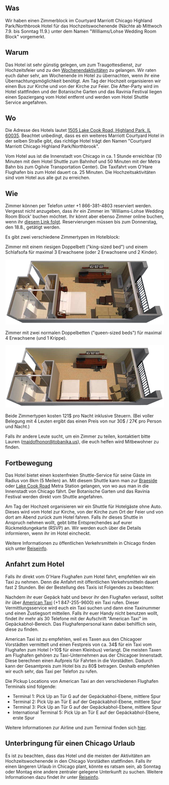 ## Was

Wir haben einen Zimmerblock im Courtyard Marriott Chicago Highland Park/Northbrook Hotel für das Hochzeitswochenende (Nächte ab Mittwoch 7.9. bis Sonntag 11.9.) unter dem Namen "Williams/Lohse Wedding Room Block" vorgemerkt.


## Warum

Das Hotel ist sehr günstig gelegen, um zum Traugottesdienst, zur Hochzeitsfeier und zu den [Wochenendaktivitäten](../program?lang=de) zu gelangen. Wir raten euch daher sehr, am Wochenende im Hotel zu übernachten, wenn ihr eine Übernachtungsmöglichkeit benötigt. Am Tag der Hochzeit organisieren wir einen Bus zur Kirche und von der Kirche zur Feier. Die After-Party wird im Hotel stattfinden und der Botanische Garten und das Ravinia Festival liegen einen Spaziergang vom Hotel entfernt und werden vom Hotel Shuttle Service angefahren.


## Wo

Die Adresse des Hotels lautet [1505 Lake Cook Road, Highland Park, IL 60035](https://www.google.com/maps/place/Courtyard+Chicago+Highland+Park%2FNorthbrook). Beachtet unbedingt, dass es ein weiteres Marriott Courtyard Hotel in der selben Straße gibt, das richtige Hotel trägt den Namen "Courtyard Marriott Chicago Highland Park/Northbrook".

Vom Hotel aus ist die Innenstadt von Chicago in ca. 1 Stunde erreichbar (10 Minuten mit dem Hotel Shuttle zum Bahnhof und 50 Minuten mit der Metra Bahn bis zum Ogilvie Transportation Center). Die Taxifahrt vom O'Hare Flughafen bis zum Hotel dauert ca. 25 Minuten. Die Hochzeitsaktivitäten sind vom Hotel aus alle gut zu erreichen.


## Wie

Zimmer können per Telefon unter +1 866-381-4803 reserviert werden. Vergesst nicht anzugeben, dass ihr ein Zimmer im 'Williams-Lohse Wedding Room Block' buchen möchtet. Ihr könnt aber ebenso Zimmer online buchen, wenn ihr [diesem Link folgt](http://www.marriott.com/meeting-event-hotels/group-corporate-travel/groupCorp.mi?resLinkData=Williams/Lohse%20Wedding%20Group%20Room%20Block%5Echihp%60wlwwlwa%7Cwlwwlwb%60109.00%60USD%60false%604%609/8/16%609/11/16%6008/18/2016&app=resvlink&stop_mobi=yes). Reservierungen müssen bis zum Donnerstag, den 18.8., getätigt werden.

Es gibt zwei verschiedene Zimmertypen im Hotelblock:

Zimmer mit einem riesigen Doppelbett ("king-sized bed") und einem Schlafsofa für maximal 3 Erwachsene (oder 2 Erwachsene und 2 Kinder).

![](king_room_floorplan.png)

Zimmer mit zwei normalen Doppelbetten ("queen-sized beds") für maximal 4 Erwachsene (und 1 Krippe).

![](queen_room_floorplan.png)

Beide Zimmertypen kosten 121$ pro Nacht inklusive Steuern. (Bei voller Belegung mit 4 Leuten ergibt das einen Preis von nur 30$ / 27€ pro Person und Nacht.)

Falls ihr andere Leute sucht, um ein Zimmer zu teilen, kontaktiert bitte Lauren ([maidofhonor@tobanika.us](mailto:maidofhonor@tobanika.us)), die euch helfen wird Mitbewohner zu finden.


## Fortbewegung

Das Hotel bietet einen kostenfreien Shuttle-Service für seine Gäste im Radius von 8km (5 Meilen) an. Mit diesem Shuttle kann man zur [Braeside](http://metrarail.com/content/metra/en/home/maps_schedules/metra_system_map/up-n/map.html) oder [Lake Cook Road](http://metrarail.com/content/metra/en/home/maps_schedules/metra_system_map/md-n/map.html) Metra Station gelangen, von wo aus man in die Innenstadt von Chicago fährt. Der Botanische Garten und das Ravinia Festival werden direkt vom Shuttle angefahren.

Am Tag der Hochzeit organisieren wir ein Shuttle für Hotelgäste ohne Auto. Dieses wird vom Hotel zur Kirche, von der Kirche zum Ort der Feier und von dort am Abend zurück zum Hotel fahren. Falls ihr dieses Shuttle in Anspruch nehmen wollt, gebt bitte Entsprechendes auf eurer Rückmeldungekarte (RSVP) an. Wir werden euch über die Details informieren, wenn ihr im Hotel eincheckt.

Weitere Informationen zu öffentlichen Verkehrsmitteln in Chicago finden sich unter [Reiseinfo](../travel?lang=de).


<span id="hoteltaxi"></span>
## Anfahrt zum Hotel

Falls ihr direkt vom O'Hare Flughafen zum Hotel fahrt, empfehlen wir ein Taxi zu nehmen. Denn die Anfahrt mit öffentlichen Verkehrsmitteln dauert fast 2 Stunden. Bei der Bestellung des Taxis ist Folgendes zu beachten:

Nachdem ihr euer Gepäck habt und bevor ihr den Flughafen verlasst, solltet ihr über [American Taxi](https://www.americantaxi.com/ATOnlineOrderWeb/main.htm) (+1 847-255-9600) ein Taxi rufen. Dieser Vermittlungsservice wird euch ein Taxi suchen und dann eine Taxinummer und einen Zustiegsort mitteilen. Falls ihr euer Handy nicht benutzen wollt, findet ihr mehr als 30 Telefone mit der Aufschrift "American Taxi" im Gepäckabhol-Bereich. Das Flughafenpersonal kann dabei behilflich sein, diese zu finden.

American Taxi ist zu empfehlen, weil es Taxen aus den Chicagoer Vorstädten vermittelt und einen Festpreis von ca. 34$ für ein Taxi vom Flughafen zum Hotel (+10$ für einen Kleinbus) verlangt. Die meisten Taxen am Flughafen gehören zu Taxi-Unternehmen aus der Chicagoer Innenstadt. Diese berechnen einen Aufpreis für Fahrten in die Vorstädten. Dadurch kann der Gesamtpreis zum Hotel bis zu 80$ betragen. Deshalb empfehlen wir euch sehr, das Taxi per Telefon zu rufen.

Die Pickup Locations von American Taxi an den verschiedenen Flughafen Terminals sind folgende:

- Terminal 1: Pick Up an Tür G auf der Gepäckabhol-Ebene, mittlere Spur
- Terminal 2: Pick Up an Tür E auf der Gepäckabhol-Ebene, mittlere Spur
- Terminal 3: Pick Up an Tür G auf der Gepäckabhol-Ebene, mittlere Spur
- International Terminal 5:  Pick Up an Tür E auf der Gepäckabhol-Ebene, erste Spur

Weitere Informationen zur Airline und zum Terminal finden sich [hier](http://www.flychicago.com/ohare).

## Unterbringung für einen Chicago Urlaub

Es ist zu beachten, dass das Hotel und die meisten der Aktivitäten am Hochzeitswochenende in den Chicago Vorstädten stattfinden. Falls ihr einen längeren Urlaub in Chicago plant, könnte es ratsam sein, ab Sonntag oder Montag eine andere zentraler gelegene Unterkunft zu suchen. Weitere Informationen dazu findet ihr unter [Reiseinfo](../travel?lang=de#chicagoaccomodation).
